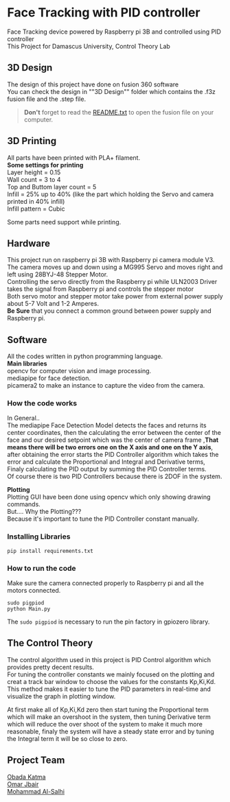 # Face Tracking with PID controller
Face Tracking device powered by Raspberry pi 3B and controlled using PID controller</br>
This Project for Damascus University, Control Theory Lab

## 3D Design
The design of this project have done on fusion 360 software</br>
You can check the design in ""3D Design"" folder which contains the .f3z fusion file and the .step file.</br>
> **Don't** forget to read the [README.txt](https://github.com/obadakatma/Face-Tracking-with-PID-controller/blob/main/3D%20Design/README.txt) to open the fusion file on your computer.</br>

## 3D Printing
All parts have been printed with PLA+ filament.</br>
**Some settings for printing**</br>
Layer height = 0.15</br>
Wall count = 3 to 4</br>
Top and Buttom layer count = 5</br>
Infill = 25% up to 40% (like the part which holding the Servo and camera printed in 40% infill)</br>
Infill pattern = Cubic</br>

Some parts need support while printing.</br>

## Hardware
This project run on raspberry pi 3B with Raspberry pi camera module V3.</br>
The camera moves up and down using a MG995 Servo and moves right and left using 28BYJ-48 Stepper Motor.</br>
Controlling the servo directly from the Raspberry pi while ULN2003 Driver takes the signal from Raspberry pi and controls the stepper motor</br>
Both servo motor and stepper motor take power from external power supply about 5-7 Volt and 1-2 Amperes.</br>
**Be Sure** that you connect a common ground between power supply and Raspberry pi.</br>

## Software
All the codes written in python programming language.</br>
**Main libraries**</br>
opencv for computer vision and image processing.</br>
mediapipe for face detection.</br>
picamera2 to make an instance to capture the video from the camera.</br>

### How the code works
In General..</br>
The mediapipe Face Detection Model detects the faces and returns its center coordinates, then the calculating the error between the center of the face and our desired setpoint which was the center of camera frame ,**That means there will be two errors one on the X axis and one on the Y axis**, after obtaining the error starts the PID Controller algorithm which takes the error and calculate the Proportional and Integral and Derivative terms, Finaly calculating the PID output by summing the PID Controller terms.</br>
Of course there is two PID Controllers because there is 2DOF in the system.</br>

**Plotting**</br>
Plotting GUI have been done using opencv which only showing drawing commands.</br>
But.... Why the Plotting???</br>
Because it's important to tune the PID Controller constant manually.</br>

### Installing Libraries
```console
pip install requirements.txt
```
### How to run the code
Make sure the camera connected properly to Raspberry pi and all the motors connected.</br>
```console
sudo pigpiod
python Main.py
```
The `sudo pigpiod` is necessary to run the pin factory in gpiozero library.</br>

## The Control Theory
The control algorithm used in this project is PID Control algorithm which provides pretty decent results.</br>
For tuning the controller constants we mainly focused on the plotting and creat a track bar window to choose the values for the constants Kp,Ki,Kd.</br>
This method makes it easier to tune the PID parameters in real-time and visualize the graph in plotting window.</br>

At first make all of Kp,Ki,Kd zero then start tuning the Proportional term which will make an overshoot in the system, then tuning Derivative term which will reduce the over shoot of the system to make it much more reasonable, finaly the system will have a steady state error and by tuning the Integral term it will be so close to zero.</br>

## Project Team
[Obada Katma](https://github.com/obadakatma)</br>
[Omar Jbair](https://github.com/omarjbair)</br>
[Mohammad Al-Salhi](https://github.com/Mohammadalsalhi55)</br>
